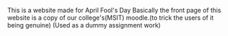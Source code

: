 This is a website made for April Fool's Day
Basically the front page of this website is a copy of our college's(MSIT) moodle.(to trick the users of it being genuine)
(Used as a dummy assignment work)
